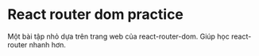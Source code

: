 # React router dom practice

Một bài tập nhỏ dựa trên trang web của react-router-dom. Giúp học react-router nhanh hơn.
